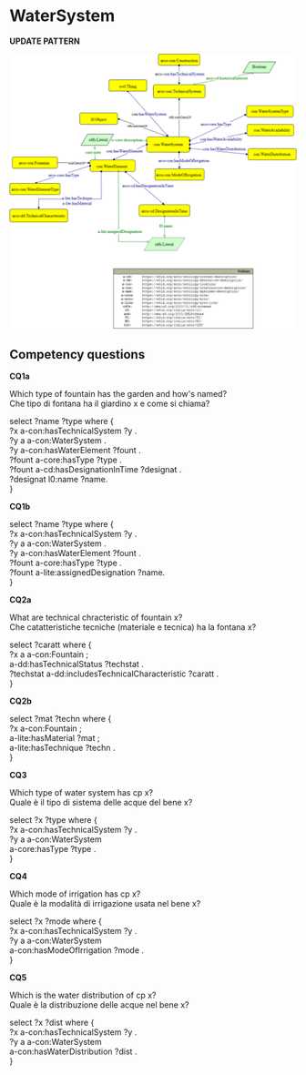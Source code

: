 # WaterSystem 

**UPDATE PATTERN**


![WaterSystem pattern graph](https://github.com/ICCD-MiBACT/ArCo/blob/DEV-1.3.0/ArCo-release/Documentation/ArchitecturalOrLandscapeHeritage/WaterSystem/WaterSystem-Pattern.drawio.png?raw=true)



## Competency questions

**CQ1a**

Which type of fountain has the garden and how's named?  
Che tipo di fontana ha il giardino x e come si chiama?  

select ?name ?type where {  
?x a-con:hasTechnicalSystem ?y .  
?y a a-con:WaterSystem .  
?y a-con:hasWaterElement ?fount .  
?fount a-core:hasType ?type .  
?fount a-cd:hasDesignationInTime ?designat .  
?designat l0:name ?name.  
}  


**CQ1b**  

select ?name ?type where {  
?x a-con:hasTechnicalSystem ?y .  
?y a a-con:WaterSystem .  
?y a-con:hasWaterElement ?fount .  
?fount a-core:hasType ?type .  
?fount a-lite:assignedDesignation ?name.  
}  


**CQ2a**

What are technical chracteristic of fountain x?  
Che catatteristiche tecniche (materiale e tecnica) ha la fontana x?  

select ?caratt where {  
?x a a-con:Fountain ;  
a-dd:hasTechnicalStatus ?techstat .  
?techstat a-dd:includesTechnicalCharacteristic ?caratt .  
}   


**CQ2b**

select ?mat ?techn where {  
?x a-con:Fountain ;  
a-lite:hasMaterial ?mat ;  
a-lite:hasTechnique ?techn .  
}  


**CQ3**  

Which type of water system has cp x?  
Quale è il tipo di sistema delle acque del bene x?  

select ?x ?type where {  
?x a-con:hasTechnicalSystem ?y .  
?y a a-con:WaterSystem    
a-core:hasType ?type .  
}  

**CQ4**

Which mode of irrigation has cp x?  
Quale è la modalità di irrigazione usata nel bene x?  

select ?x ?mode where {  
?x a-con:hasTechnicalSystem ?y .  
?y a a-con:WaterSystem    
a-con:hasModeOfIrrigation ?mode .  
}  


**CQ5**

Which is the water distribution of cp x?  
Quale è la distribuzione delle acque nel bene x?  

select ?x ?dist where {  
?x a-con:hasTechnicalSystem ?y .  
?y a a-con:WaterSystem    
a-con:hasWaterDistribution ?dist .  
}  
